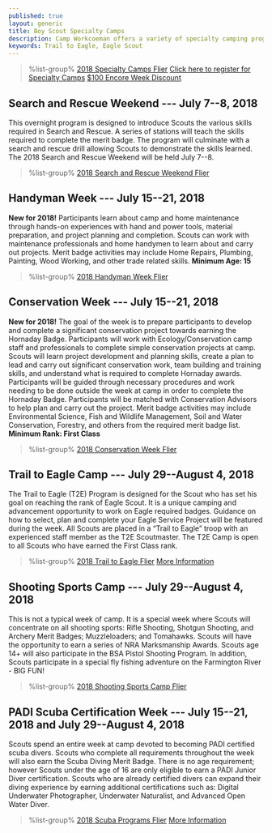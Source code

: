 ```yaml
---
published: true
layout: generic
title: Boy Scout Specialty Camps
description: Camp Workcoeman offers a variety of specialty camping programs. Each offers unique enrichment and advancement activities.
keywords: Trail to Eagle, Eagle Scout
---
```


> %list-group%
> <a href="{{ site.url }}/pdf/2018/2018-specialty-flier.pdf" class="list-group-item">2018 Specialty Camps Flier</a>
> <a href="{{ site.url }}/boy-scouts/register/" class="list-group-item">Click here to register for Specialty Camps</a>
> <a href="{{ site.url }}/pdf/2018/2018-encore-week.pdf" class="list-group-item">$100 Encore Week Discount</a>

## Search and Rescue Weekend --- July 7--8, 2018

This overnight program is designed to introduce Scouts the various skills
required in Search and Rescue. A series of stations will teach the skills
required to complete the merit badge. The program will culminate with a search
and rescue drill allowing Scouts to demonstrate the skills learned. The 2018
Search and Rescue Weekend will be held July 7--8.

> %list-group%
> <a href="{{ site.url }}/pdf/2018/2018-sar-flier.pdf" class="list-group-item">2018 Search and Rescue Weekend Flier</a>

## Handyman Week --- July 15--21, 2018

**New for 2018!** Participants learn about camp and home maintenance through
hands-on experiences with hand and power tools, material preparation, and 
project planning and completion. Scouts can work with maintenance professionals
and home handymen to learn about and carry out projects. Merit badge activities
may include Home Repairs, Plumbing, Painting, Wood Working, and other trade 
related skills. **Minimum Age: 15**

> %list-group%
> <a href="{{ site.url }}/pdf/2018/2018-specialty-flier.pdf" class="list-group-item">2018 Handyman Week Flier</a>

## Conservation Week --- July 15--21, 2018

**New for 2018!** The goal of the week is to prepare participants to develop and
complete a significant conservation project towards earning the Hornaday Badge.
Participants will work with Ecology/Conservation camp staff and professionals to
complete simple conservation projects at camp. Scouts will learn project
development and planning skills, create a plan to lead and carry out significant
conservation work, team building and training skills, and understand what is
required to complete Hornaday awards. Participants will be guided through
necessary procedures and work needing to be done outside the week at camp in
order to complete the Hornaday Badge. Participants will be matched with
Conservation Advisors to help plan and carry out the project. Merit badge
activities may include Environmental Science, Fish and Wildlife Management, Soil
and Water Conservation, Forestry, and others from the required merit badge list.
**Minimum Rank: First Class**

> %list-group%
> <a href="{{ site.url }}/pdf/2018/2018-specialty-flier.pdf" class="list-group-item">2018 Conservation Week Flier</a>

## Trail to Eagle Camp --- July 29--August 4, 2018

The Trail to Eagle (T2E) Program is designed for the Scout who has set his goal on reaching the rank of Eagle Scout. It is a unique camping and advancement opportunity to work on Eagle required badges. Guidance on how to select, plan and complete your Eagle Service Project will be featured during the week. All Scouts are placed in a “Trail to Eagle” troop with an experienced staff member as the T2E Scoutmaster. The T2E Camp is open to all Scouts who have earned the First Class rank.

> %list-group%
> <a href="{{ site.url }}/pdf/2018/2018-t2e-flier.pdf" class="list-group-item">2018 Trail to Eagle Flier</a>
> <a href="{{ site.url }}/boy-scouts/trail-to-eagle/" class="list-group-item">More Information</a>

## Shooting Sports Camp --- July 29--August 4, 2018

This is not a typical week of camp. It is a special week where Scouts will concentrate on all shooting sports: Rifle Shooting, Shotgun Shooting, and Archery Merit Badges; Muzzleloaders; and Tomahawks. Scouts will have the opportunity to earn a series of NRA Marksmanship Awards. Scouts age 14+ will also participate in the BSA Pistol Shooting Program. In addition, Scouts participate in a special fly fishing adventure on the Farmington River - BIG FUN!

> %list-group%
> <a href="{{ site.url }}/pdf/2018/2018-shooting-sports-flier.pdf" class="list-group-item">2018 Shooting Sports Camp Flier</a>

## PADI Scuba Certification Week --- July 15--21, 2018 and July 29--August 4, 2018

Scouts spend an entire week at camp devoted to becoming PADI certified scuba divers. Scouts who complete all requirements throughout the week will also earn the Scuba Diving Merit Badge. There is no age requirement; however Scouts under the age of 16 are only eligible to earn a PADI Junior Diver certification. Scouts who are already certified divers can expand their diving experience by earning additional certifications such as: Digital Underwater Photographer, Underwater Naturalist, and Advanced Open Water Diver.

> %list-group%
> <a href="{{ site.url }}/pdf/2018/2018-scuba-flier.pdf" class="list-group-item">2018 Scuba Programs Flier</a>
> <a href="{{ site.url }}/boy-scouts/special-programs/scuba/" class="list-group-item">More Information</a>

